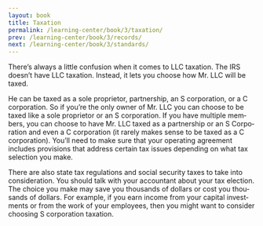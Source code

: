 ```yaml
---
layout: book
title: Taxation
permalink: /learning-center/book/3/taxation/
prev: /learning-center/book/3/records/
next: /learning-center/book/3/standards/
---
```


There’s always a lit­tle con­fu­sion when it comes to LLC tax­a­tion. The IRS doesn’t have LLC tax­a­tion. Instead, it lets you choose how Mr. LLC will be taxed.

He can be taxed as a sole pro­pri­etor, part­ner­ship, an S cor­po­ra­tion, or a C cor­po­ra­tion. So if you’re the only owner of Mr. LLC you can choose to be taxed like a sole pro­pri­etor or an S cor­po­ra­tion. If you have mul­ti­ple mem­bers, you can choose to have Mr. LLC taxed as a part­ner­ship or an S Cor­po­ra­tion and even a C cor­po­ra­tion (it rarely makes sense to be taxed as a C cor­po­ra­tion). You’ll need to make sure that your oper­at­ing agree­ment includes pro­vi­sions that address cer­tain tax issues depend­ing on what tax selec­tion you make.

There are also state tax reg­u­la­tions and social secu­rity taxes to take into con­sid­er­a­tion. You should talk with your accoun­tant about your tax elec­tion. The choice you make may save you thou­sands of dol­lars or cost you thou­sands of dol­lars. For exam­ple, if you earn income from your cap­i­tal invest­ments or from the work of your employ­ees, then you might want to con­sider choos­ing S cor­po­ra­tion taxation.